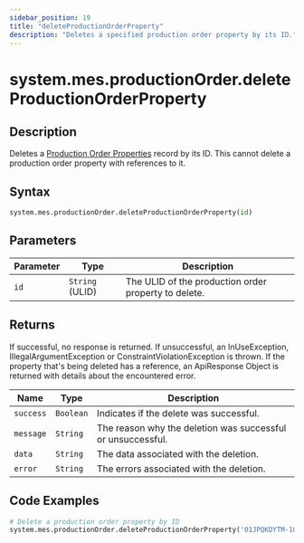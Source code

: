 ```yaml
---
sidebar_position: 19
title: "deleteProductionOrderProperty"
description: "Deletes a specified production order property by its ID."
---
```


# system.mes.productionOrder.deleteProductionOrderProperty

## Description

Deletes a [Production Order Properties](../../data-model/production-order-model/production-order-property) record by its ID.
This cannot delete a production order property with references to it.

## Syntax

```python
system.mes.productionOrder.deleteProductionOrderProperty(id)
```

## Parameters

| Parameter | Type            | Description                                          |
| --------- | --------------- | ---------------------------------------------------- |
| `id`      | `String` (ULID) | The ULID of the production order property to delete. |

## Returns

If successful, no response is returned. If unsuccessful, an InUseException, IllegalArgumentException or ConstraintViolationException is thrown.
If the property that's being deleted has a reference, an ApiResponse Object is returned with details about the encountered error.

| Name      | Type      | Description                                                 |
| --------- | --------- | ----------------------------------------------------------- |
| `success` | `Boolean` | Indicates if the delete was successful.                     |
| `message` | `String`  | The reason why the deletion was successful or unsuccessful. |
| `data`    | `String`  | The data associated with the deletion.                      |
| `error`   | `String`  | The errors associated with the deletion.                    |

## Code Examples

```python
# Delete a production order property by ID
system.mes.productionOrder.deleteProductionOrderProperty('01JPQKDYTM-1G81VA08-3QS948DK')
```
